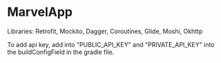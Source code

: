 # MarvelApp

Libraries:
Retrofit,
Mockito,
Dagger,
Coroutines,
Glide,
Moshi,
Okhttp


To add api key, add into "PUBLIC_API_KEY" and "PRIVATE_API_KEY" into the buildConfigField in the gradle file.
